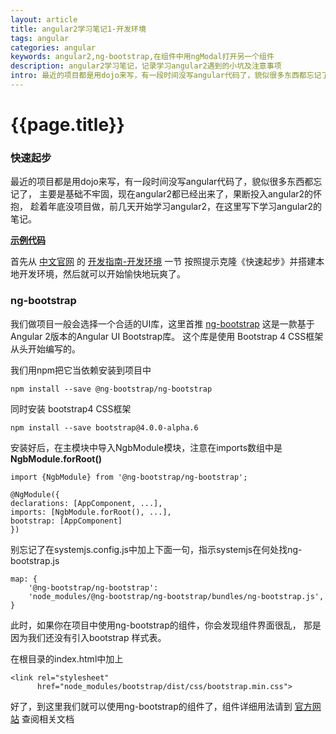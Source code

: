```yaml
--- 
layout: article 
title: angular2学习笔记1-开发环境
tags: angular
categories: angular
keywords: angular2,ng-bootstrap,在组件中用ngModal打开另一个组件
description: angular2学习笔记，记录学习angular2遇到的小坑及注意事项
intro: 最近的项目都是用dojo来写，有一段时间没写angular代码了，貌似很多东西都忘记了，主要是基础不牢固，现在angular2都已经出来了，果断投入angular2的怀抱，趁着年底没项目做，前几天开始学习angular2，在这里写下学习angular2的笔记
---
```

# {{page.title}}

### 快速起步 ###

最近的项目都是用dojo来写，有一段时间没写angular代码了，貌似很多东西都忘记了，
主要是基础不牢固，现在angular2都已经出来了，果断投入angular2的怀抱，
趁着年底没项目做，前几天开始学习angular2，在这里写下学习angular2的笔记。

 **[示例代码](https://github.com/ytmjatai/angular2Demo)**

首先从 [中文官网](https://www.angular.cn/ 'angular2中文官方网站') 的
[开发指南-开发环境](https://www.angular.cn/docs/ts/latest/guide/setup.html) 一节
按照提示克隆《快速起步》并搭建本地开发环境，然后就可以开始愉快地玩爽了。

### ng-bootstrap ###
我们做项目一般会选择一个合适的UI库，这里首推
 [ng-bootstrap](https://ng-bootstrap.github.io/#/getting-started) 
这是一款基于Angular 2版本的Angular UI Bootstrap库。 
这个库是使用 Bootstrap 4 CSS框架从头开始编写的。

我们用npm把它当依赖安装到项目中

    npm install --save @ng-bootstrap/ng-bootstrap

同时安装 bootstrap4 CSS框架

    npm install --save bootstrap@4.0.0-alpha.6 

安装好后，在主模块中导入NgbModule模块，注意在imports数组中是 **NgbModule.forRoot()**

    import {NgbModule} from '@ng-bootstrap/ng-bootstrap';

    @NgModule({
    declarations: [AppComponent, ...],
    imports: [NgbModule.forRoot(), ...],
    bootstrap: [AppComponent]
    })
    
别忘记了在systemjs.config.js中加上下面一句，指示systemjs在何处找ng-bootstrap.js

    map: {
        '@ng-bootstrap/ng-bootstrap': 
        'node_modules/@ng-bootstrap/ng-bootstrap/bundles/ng-bootstrap.js',
    }

此时，如果你在项目中使用ng-bootstrap的组件，你会发现组件界面很乱，
那是因为我们还没有引入bootstrap 样式表。

在根目录的index.html中加上

    <link rel="stylesheet" 
          href="node_modules/bootstrap/dist/css/bootstrap.min.css">

好了，到这里我们就可以使用ng-bootstrap的组件了，组件详细用法请到
[官方网站](https://ng-bootstrap.github.io/#/components) 查阅相关文档



